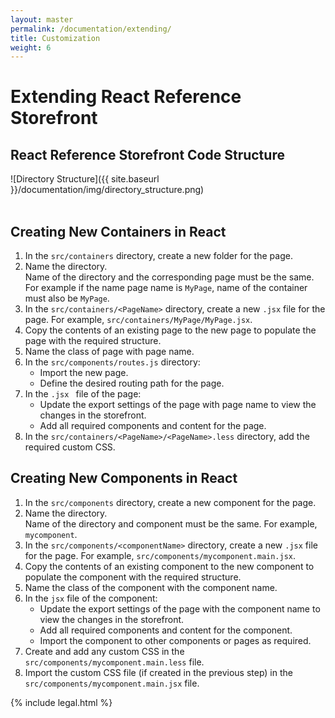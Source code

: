 ```yaml
---
layout: master
permalink: /documentation/extending/
title: Customization
weight: 6
---
```

# Extending React Reference Storefront

## React Reference Storefront Code Structure

![Directory Structure]({{ site.baseurl }}/documentation/img/directory_structure.png)
<br/><br/>

## Creating New Containers in React

1. In the `src/containers` directory, create a new folder for the page.
2. Name the directory.<br/> Name of the directory and the corresponding page must be the same. For example if the name page name is `MyPage`, name of the container must also be `MyPage`.
3. In the `src/containers/<PageName>` directory, create a new `.jsx` file for the page. For example, `src/containers/MyPage/MyPage.jsx`.
4. Copy the contents of an existing page to the new page to populate the page with the required structure.
5. Name the class of page with page name.
6. In the `src/components/routes.js` directory:
	* Import the new page.
	* Define the desired routing path for the page.
7. In the `.jsx ` file of the page:
	* Update the export settings of the page with page name to view the changes in the storefront.
	* Add all required components and content for the page.
8. In the `src/containers/<PageName>/<PageName>.less` directory, add the required custom CSS.

## Creating New Components in React

1. In the `src/components` directory, create a new component for the page.
2. Name the directory. <br/> Name of the directory and component must be the same. For example, `mycomponent`.
3. In the `src/components/<componentName>` directory, create a new `.jsx` file for the page. For example, `src/components/mycomponent.main.jsx`.
4. Copy the contents of an existing component to the new component to populate the component with the required structure.
5. Name the class of the component with the component name.
6. In the `jsx` file of the component:
	* Update the export settings of the page with the component name to view the changes in the storefront.
	* Add all required components and content for the component.
	* Import the component to other components or pages as required.
7. Create and add any custom CSS in the `src/components/mycomponent.main.less` file.
8. Import the custom CSS file (if created in the previous step) in the `src/components/mycomponent.main.jsx` file.

{% include legal.html %}
